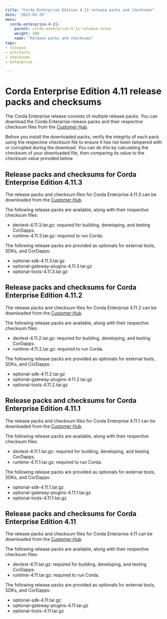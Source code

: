 ```yaml
---
title: "Corda Enterprise Edition 4.11 release packs and checksums"
date: '2023-03-29'
menu:
  corda-enterprise-4-11:
    parent: corda-enterprise-4-11-release-notes
    weight: 200
    name: "Release packs and checksums"
tags:
- release
- artifacts
- checksums
- enterprise

---
```


# Corda Enterprise Edition 4.11 release packs and checksums

The Corda Enterprise release consists of multiple release packs. You can download the Corda Enterprise release packs and their respective checksum files from the [Customer Hub](https://customerhub.r3.com).

Before you install the downloaded packs, verify the integrity of each pack using the respective checksum file to ensure it has not been tampered with or corrupted during the download. You can do this by calculating the checksum of your downloaded file, then comparing its value to the checksum value provided below.

## Release packs and checksums for Corda Enterprise Edition 4.11.3

The release packs and checksum files for Corda Enterprise 4.11.3 can be downloaded from the [Customer Hub](https://customerhub.r3.com).

The following release packs are available, along with their respective checksum files:
* devtest-4.11.3.tar.gz: required for building, developing, and testing CorDapps.
* runtime-4.11.3.tar.gz: required to run Corda.

The following release packs are provided as optionals for external tools, SDKs, and CorDapps:
* optional-sdk-4.11.3.tar.gz
* optional-gateway-plugins-4.11.3.tar.gz
* optional-tools-4.11.3.tar.gz

## Release packs and checksums for Corda Enterprise Edition 4.11.2

The release packs and checksum files for Corda Enterprise 4.11.2 can be downloaded from the [Customer Hub](https://customerhub.r3.com).

The following release packs are available, along with their respective checksum files:
* devtest-4.11.2.tar.gz: required for building, developing, and testing CorDapps.
* runtime-4.11.2.tar.gz: required to run Corda.

The following release packs are provided as optionals for external tools, SDKs, and CorDapps:
* optional-sdk-4.11.2.tar.gz
* optional-gateway-plugins-4.11.2.tar.gz
* optional-tools-4.11.2.tar.gz

## Release packs and checksums for Corda Enterprise Edition 4.11.1

The release packs and checksum files for Corda Enterprise 4.11.1 can be downloaded from the [Customer Hub](https://customerhub.r3.com).

The following release packs are available, along with their respective checksum files:
* devtest-4.11.1.tar.gz: required for building, developing, and testing CorDapps.
* runtime-4.11.1.tar.gz: required to run Corda.

The following release packs are provided as optionals for external tools, SDKs, and CorDapps:
* optional-sdk-4.11.1.tar.gz
* optional-gateway-plugins-4.11.1.tar.gz
* optional-tools-4.11.1.tar.gz

## Release packs and checksums for Corda Enterprise Edition 4.11

The release packs and checksum files for Corda Enterprise 4.11 can be downloaded from the [Customer Hub](https://customerhub.r3.com).

The following release packs are available, along with their respective checksum files:
* devtest-4.11.tar.gz: required for building, developing, and testing CorDapps.
* runtime-4.11.tar.gz: required to run Corda.

The following release packs are provided as optionals for external tools, SDKs, and CorDapps:
* optional-sdk-4.11.tar.gz
* optional-gateway-plugins-4.11.tar.gz
* optional-tools-4.11.tar.gz

